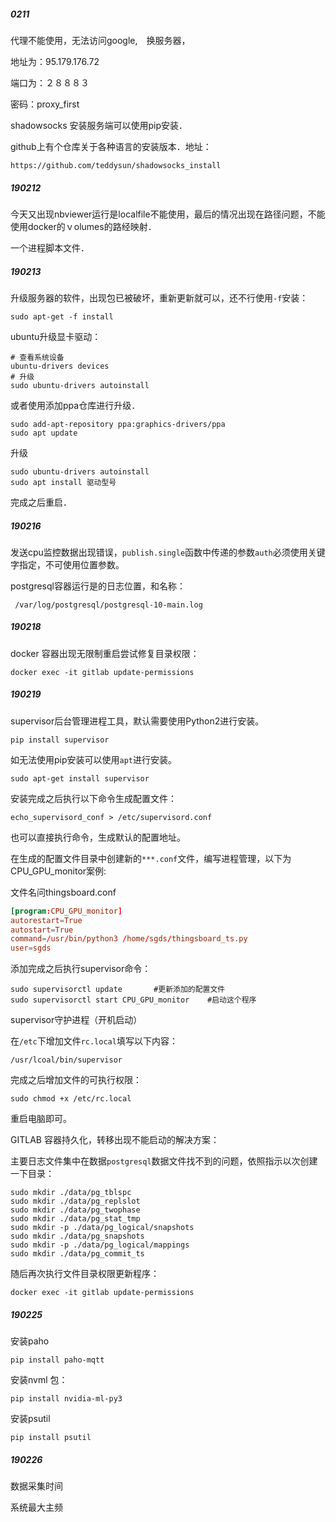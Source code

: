 ##### 0211

代理不能使用，无法访问google,　换服务器，

地址为：95.179.176.72

端口为：２８８８３

密码：proxy_first

shadowsocks 安装服务端可以使用pip安装．

github上有个仓库关于各种语言的安装版本．地址：

```
https://github.com/teddysun/shadowsocks_install
```

##### 190212

今天又出现nbviewer运行是localfile不能使用，最后的情况出现在路径问题，不能使用docker的ｖolumes的路经映射．

一个进程脚本文件．



##### 190213

升级服务器的软件，出现包已被破坏，重新更新就可以，还不行使用`-f`安装：

```
sudo apt-get -f install
```

ubuntu升级显卡驱动：

```
# 查看系统设备
ubuntu-drivers devices
# 升级
sudo ubuntu-drivers autoinstall
```

或者使用添加ppa仓库进行升级．

```
sudo add-apt-repository ppa:graphics-drivers/ppa
sudo apt update
```

升级

```
sudo ubuntu-drivers autoinstall
sudo apt install 驱动型号
```

完成之后重启．

##### 190216

发送cpu监控数据出现错误，`publish.single`函数中传递的参数`auth`必须使用关键字指定，不可使用位置参数。

postgresql容器运行是的日志位置，和名称：

```
 /var/log/postgresql/postgresql-10-main.log
```

##### 190218

docker 容器出现无限制重启尝试修复目录权限：

```
docker exec -it gitlab update-permissions
```

##### 190219

supervisor后台管理进程工具，默认需要使用Python2进行安装。

```shell
pip install supervisor
```

如无法使用pip安装可以使用`apt`进行安装。

```
sudo apt-get install supervisor
```

安装完成之后执行以下命令生成配置文件：

```shell
echo_supervisord_conf > /etc/supervisord.conf
```

也可以直接执行命令，生成默认的配置地址。

在生成的配置文件目录中创建新的`***.conf`文件，编写进程管理，以下为CPU_GPU_monitor案例:

文件名问thingsboard.conf

```conf
[program:CPU_GPU_monitor]
autorestart=True
autostart=True
command=/usr/bin/python3 /home/sgds/thingsboard_ts.py
user=sgds
```

添加完成之后执行supervisor命令：

```
sudo supervisorctl update       #更新添加的配置文件
sudo supervisorctl start CPU_GPU_monitor    #启动这个程序
```

supervisor守护进程（开机启动）

在`/etc`下增加文件`rc.local`填写以下内容：

```
/usr/lcoal/bin/supervisor
```

完成之后增加文件的可执行权限：

```shell
sudo chmod +x /etc/rc.local
```

重启电脑即可。



GITLAB 容器持久化，转移出现不能启动的解决方案：

主要日志文件集中在数据`postgresql`数据文件找不到的问题，依照指示以次创建一下目录：

```
sudo mkdir ./data/pg_tblspc
sudo mkdir ./data/pg_replslot
sudo mkdir ./data/pg_twophase
sudo mkdir ./data/pg_stat_tmp
sudo mkdir -p ./data/pg_logical/snapshots
sudo mkdir ./data/pg_snapshots
sudo mkdir -p ./data/pg_logical/mappings
sudo mkdir ./data/pg_commit_ts
```

随后再次执行文件目录权限更新程序：

```
docker exec -it gitlab update-permissions
```

##### 190225

安装paho

```
pip install paho-mqtt
```

安装nvml 包：

```
pip install nvidia-ml-py3
```

安装psutil

```
pip install psutil
```

##### 190226

数据采集时间

系统最大主频